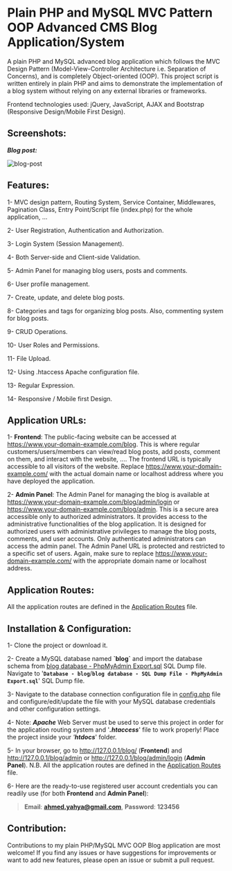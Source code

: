 # Plain PHP and MySQL MVC Pattern OOP Advanced CMS Blog Application/System
A plain PHP and MySQL advanced blog application which follows the MVC Design Pattern (Model-View-Controller Architecture i.e. Separation of Concerns), and is completely Object-oriented (OOP). This project script is written entirely in plain PHP and aims to demonstrate the implementation of a blog system without relying on any external libraries or frameworks.

Frontend technologies used: jQuery, JavaScript, AJAX and Bootstrap (Responsive Design/Mobile First Design).

## Screenshots:

***Blog post:***

![blog-post](https://github.com/AhmedYahyaE/plain-php-mvc-oop-blog/assets/118033266/561f5609-39f6-4f8d-b5df-e3c2e86b99df)

## Features:
1- MVC design pattern, Routing System, Service Container, Middlewares, Pagination Class, Entry Point/Script file (index.php) for the whole application, ...

2- User Registration, Authentication and Authorization.

3- Login System (Session Management).

4- Both Server-side and Client-side Validation.

5- Admin Panel for managing blog users, posts and comments.

6- User profile management.

7- Create, update, and delete blog posts.

8- Categories and tags for organizing blog posts. Also, commenting system for blog posts.

9- CRUD Operations.

10- User Roles and Permissions.

11- File Upload.

12- Using .htaccess Apache configuration file.

13- Regular Expression.

14- Responsive / Mobile first Design.

## Application URLs:
1- **Frontend**: The public-facing website can be accessed at https://www.your-domain-example.com/blog. This is where regular customers/users/members can view/read blog posts, add posts, comment on them, and interact with the website, .... The frontend URL is typically accessible to all visitors of the website. Replace https://www.your-domain-example.com/ with the actual domain name or localhost address where you have deployed the application.

2- **Admin Panel**: The Admin Panel for managing the blog is available at https://www.your-domain-example.com/blog/admin/login or https://www.your-domain-example.com/blog/admin. This is a secure area accessible only to authorized administrators. It provides access to the administrative functionalities of the blog application. It is designed for authorized users with administrative privileges to manage the blog posts, comments, and user accounts. Only authenticated administrators can access the admin panel. The Admin Panel URL is protected and restricted to a specific set of users. Again, make sure to replace https://www.your-domain-example.com/ with the appropriate domain name or localhost address.

## Application Routes:
All the application routes are defined in the [Application Routes](App/index.php) file.

## Installation & Configuration:
1- Clone the project or download it.

2- Create a MySQL database named **\`blog\`** and import the database schema from [blog database - PhpMyAdmin Export.sql](<Database - blog/blog database - SQL Dump File - PhpMyAdmin Export.sql>) SQL Dump file. Navigate to '**`Database - blog`**/**`blog database - SQL Dump File - PhpMyAdmin Export.sql`**' SQL Dump file.

3- Navigate to the database connection configuration file in [config.php](config.php) file and configure/edit/update the file with your MySQL database credentials and other configuration settings.

4- Note: ***Apache*** Web Server must be used to serve this project in order for the application routing system and '***.htaccess***' file to work properly! Place the project inside your *'**htdocs***' folder.

5- In your browser, go to http://127.0.0.1/blog/ (**Frontend**) and http://127.0.0.1/blog/admin or http://127.0.0.1/blog/admin/login (**Admin Panel**). N.B. All the application routes are defined in the [Application Routes](App/index.php) file.

6- Here are the ready-to-use registered user account credentials you can readily use (for both **Frontend** and **Admin Panel**):

> **Email**: **ahmed.yahya@gmail.com**, **Password**: **123456**

## Contribution:
Contributions to my plain PHP/MySQL MVC OOP Blog application are most welcome! If you find any issues or have suggestions for improvements or want to add new features, please open an issue or submit a pull request.
